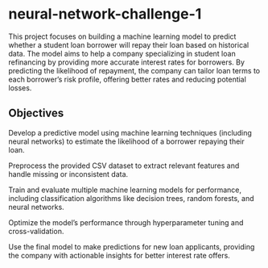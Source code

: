 # neural-network-challenge-1

This project focuses on building a machine learning model to predict whether a student loan borrower will repay their loan based on historical data. The model aims to help a company specializing in student loan refinancing by providing more accurate interest rates for borrowers. By predicting the likelihood of repayment, the company can tailor loan terms to each borrower’s risk profile, offering better rates and reducing potential losses.

## Objectives 
Develop a predictive model using machine learning techniques (including neural networks) to estimate the likelihood of a borrower repaying their loan.

Preprocess the provided CSV dataset to extract relevant features and handle missing or inconsistent data.

Train and evaluate multiple machine learning models for performance, including classification algorithms like decision trees, random forests, and neural networks.

Optimize the model’s performance through hyperparameter tuning and cross-validation.

Use the final model to make predictions for new loan applicants, providing the company with actionable insights for better interest rate offers.
